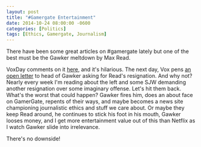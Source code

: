 ```yaml
---
layout: post
title: "#Gamergate Entertainment"
date: 2014-10-24 08:00:00 -0600
categories: [Politics]
tags: [Ethics, Gamergate, Journalism]
---
```


There have been some great articles on #gamergate lately but one of the best must be the Gawker meltdown by Max Read.

VoxDay comments on it [here](http://voxday.net/2014/10/dishonest-pinkshirt-doubles-down/), and it's hilarious. The next day, Vox pens [an open letter](http://voxday.net/2014/10/gamergate-open-letter/) to head of Gawker asking for Read's resignation. And why not? Nearly every week I'm reading about the left and some SJW demanding another resignation over some imaginary offense. Let's hit them back. What's the worst that could happen? Gawker fires him, does an about face on GamerGate, repents of their ways, and maybe becomes a news site championing journalistic ethics and stuff we care about. Or maybe they keep Read around, he continues to stick his foot in his mouth, Gawker looses money, and I get more entertainment value out of this than Netflix as I watch Gawker slide into irrelevance.

There's no downside!
